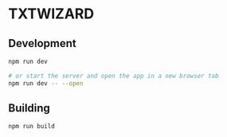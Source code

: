 # TXTWIZARD

## Development

```bash
npm run dev

# or start the server and open the app in a new browser tab
npm run dev -- --open
```

## Building

```bash
npm run build
```
